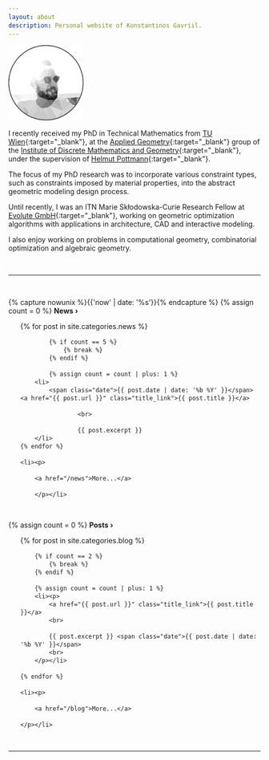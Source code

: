 ```yaml
---
layout: about
description: Personal website of Konstantinos Gavriil.
---
```

<div class="face_container">
		<img src="/assets/img/portrait.svg" alt="Portrait" style="width:auto;height:auto;max-width:100%;max-height: 150px;" class="center">
</div>

I recently received my PhD in Technical Mathematics from [TU Wien](https://www.tuwien.ac.at/en/){:target="_blank"}, at the [Applied Geometry](http://www.geometrie.tuwien.ac.at/geom/fg4/){:target="_blank"} group of the [Institute of Discrete Mathematics and Geometry](http://www.dmg.tuwien.ac.at/){:target="_blank"}, under the supervision of [Helmut Pottmann](http://www.dmg.tuwien.ac.at/pottmann/){:target="_blank"}.

The focus of my PhD research was to incorporate various constraint types, such as constraints imposed by material properties, into the abstract geometric modeling design process.

Until recently, I was an ITN Marie Skłodowska-Curie Research Fellow at [Evolute GmbH](https://www.evolute.at/){:target="_blank"}, working on geometric optimization algorithms with applications in architecture, CAD and interactive modeling.

I also enjoy working on problems in computational geometry, combinatorial optimization and algebraic geometry.

<br>

<hr>

<br>

{% capture nowunix %}{{'now' | date: '%s'}}{% endcapture %}
{% assign count = 0 %}
__News &rsaquo;__

<ul>
		{% for post in site.categories.news %}

			{% if count == 5 %}
				{% break %}
			{% endif %}

			{% assign count = count | plus: 1 %}
	    <li>
	        <span class="date">{{ post.date | date: '%b %Y' }}</span> <a href="{{ post.url }}" class="title_link">{{ post.title }}</a>

					<br>

					{{ post.excerpt }}
	    </li>
    {% endfor %}

    <li><p>

		<a href="/news">More...</a>

		</p></li>
</ul>

<br>

{% assign count = 0 %}
__Posts &rsaquo;__

<ul>
    {% for post in site.categories.blog %}

		{% if count == 2 %}
			{% break %}
		{% endif %}

		{% assign count = count | plus: 1 %}
	    <li><p>
	        <a href="{{ post.url }}" class="title_link">{{ post.title }}</a>
	        <br>

	        {{ post.excerpt }} <span class="date">{{ post.date | date: '%b %Y' }}</span>
	        <br>
	    </p></li>

    {% endfor %}

    <li><p>

		<a href="/blog">More...</a>

	</p></li>
</ul>

<br>

<hr>

<br>

<!---
<a href="https://www.tuwien.at/en/" target="_blank">
<img src="/assets/img/tuwien_logo.svg" alt="TU Wien Logo" style="opacity: 0.85;width:auto;height:auto;max-width:100%;max-height:80px;" class="center">
</a>
-->

<br>
